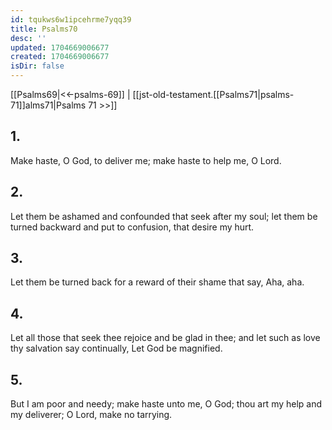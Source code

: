 ```yaml
---
id: tqukws6w1ipcehrme7yqq39
title: Psalms70
desc: ''
updated: 1704669006677
created: 1704669006677
isDir: false
---
```

[[Psalms69|<<-psalms-69]] | [[jst-old-testament.[[Psalms71|psalms-71]]alms71|Psalms 71 >>]]
## 1.
Make haste, O God, to deliver me; make haste to help me, O Lord.
## 2.
Let them be ashamed and confounded that seek after my soul; let them be turned backward and put to confusion, that desire my hurt.
## 3.
Let them be turned back for a reward of their shame that say, Aha, aha.
## 4.
Let all those that seek thee rejoice and be glad in thee; and let such as love thy salvation say continually, Let God be magnified.
## 5.
But I am poor and needy; make haste unto me, O God; thou art my help and my deliverer; O Lord, make no tarrying.

